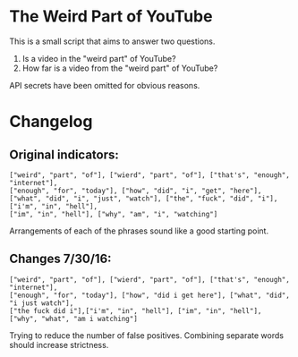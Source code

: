 # The Weird Part of YouTube
This is a small script that aims to answer two questions.

1. Is a video in the "weird part" of YouTube?
2. How far is a video from the "weird part" of YouTube?

API secrets have been omitted for obvious reasons.


# Changelog

Original indicators:
--------------------
	["weird", "part", "of"], ["wierd", "part", "of"], ["that's", "enough", "internet"],
	["enough", "for", "today"], ["how", "did", "i", "get", "here"],
	["what", "did", "i", "just", "watch"], ["the", "fuck", "did", "i"],["i'm", "in", "hell"],
	["im", "in", "hell"], ["why", "am", "i", "watching"]

Arrangements of each of the phrases sound like a good starting point.



Changes 7/30/16:
----------------
    ["weird", "part", "of"], ["wierd", "part", "of"], ["that's", "enough", "internet"],
    ["enough", "for", "today"], ["how", "did i get here"], ["what", "did", "i just watch"],
    ["the fuck did i"],["i'm", "in", "hell"], ["im", "in", "hell"], ["why", "what", "am i watching"]

Trying to reduce the number of false positives. Combining separate words should increase strictness.
